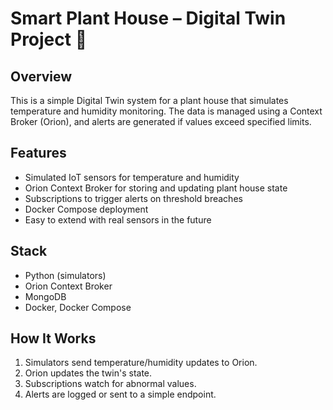 # Smart Plant House – Digital Twin Project 🌿

## Overview
This is a simple Digital Twin system for a plant house that simulates temperature and humidity monitoring. The data is managed using a Context Broker (Orion), and alerts are generated if values exceed specified limits.

## Features
- Simulated IoT sensors for temperature and humidity
- Orion Context Broker for storing and updating plant house state
- Subscriptions to trigger alerts on threshold breaches
- Docker Compose deployment
- Easy to extend with real sensors in the future

## Stack
- Python (simulators)
- Orion Context Broker
- MongoDB
- Docker, Docker Compose

## How It Works
1. Simulators send temperature/humidity updates to Orion.
2. Orion updates the twin's state.
3. Subscriptions watch for abnormal values.
4. Alerts are logged or sent to a simple endpoint.

